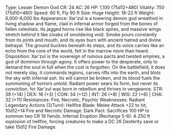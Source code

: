 Type: Lesser Demon God
CR: 24
AC: 26
HP: 1,100 (75d12+480)
Vitality: 750 (75d10+480)
Speed: 60 ft, Fly 90 ft
Size: Huge
Height: 18-22 ft
Weight: 6,000-8,000 lbs
Appearance: Xar’zul is a towering demon god wreathed in living shadow and flame, clad in infernal armor forged from the bones of fallen celestials. Its jagged horns rise like black spires, and massive wings stretch behind it like cloaks of smoldering void. Smoke pours constantly from its joints and mouth, and its eyes burn with ancient hatred and divine betrayal. The ground buckles beneath its steps, and its voice carries like an echo from the core of the world, felt in the marrow more than heard.
Disposition: Xar’zul is the sovereign of ruinous pacts and twisted empires, a god of dominion through agony. It offers power to the desperate, only to demand the soul in full when the cost is forgotten. On the battlefield, it does not merely slay, it commands legions, carves rifts into the earth, and blots the sky with infernal ash. Its will cannot be broken, and its blood fuels the summoning of horrors untold. Radiant power sears its form, but never its conviction, for Xar’zul was born in rebellion and thrives in vengeance.
STR: 38 (+14) | DEX: 16 (+3) | CON: 34 (+12) | INT: 26 (+8) | WIS: 22 (+6) | CHA: 32 (+11)
Resistances: Fire, Necrotic, Psychic
Weaknesses: Radiant
Legendary Actions (3/Turn):
Hellfire Blade: Melee Attack +22 to hit, 10d12+14 Fire and Necrotic Damage.
Dark Pact: Sacrifices 100 HP to summon two CR 18 fiends.
Infernal Eruption (Recharge 5-6): A 250 ft explosion of hellfire, forcing creatures to make a DC 26 Dexterity save or take 15d12 Fire Damage.
